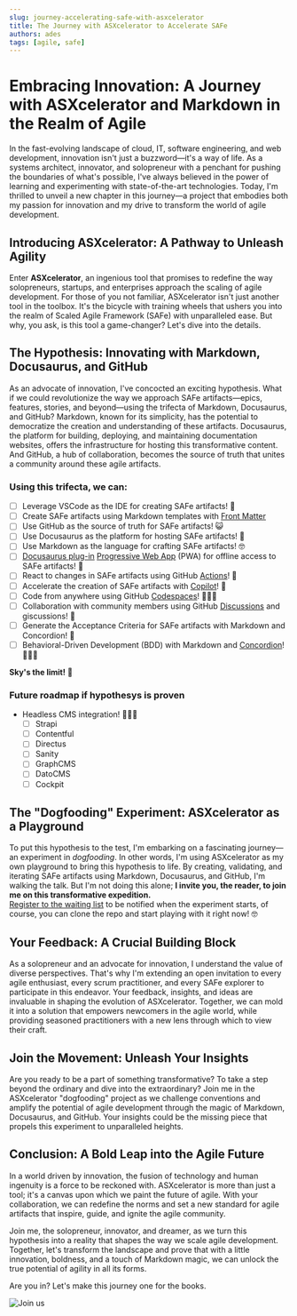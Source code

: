 ```yaml
---
slug: journey-accelerating-safe-with-asxcelerator
title: The Journey with ASXcelerator to Accelerate SAFe
authors: ades
tags: [agile, safe]
---
```



# Embracing Innovation: A Journey with ASXcelerator and Markdown in the Realm of Agile

In the fast-evolving landscape of cloud, IT, software engineering, and web development, innovation isn't just a buzzword—it's a way of life. As a systems architect, innovator, and solopreneur with a penchant for pushing the boundaries of what's possible, I've always believed in the power of learning and experimenting with state-of-the-art technologies. Today, I'm thrilled to unveil a new chapter in this journey—a project that embodies both my passion for innovation and my drive to transform the world of agile development.

## Introducing ASXcelerator: A Pathway to Unleash Agility

Enter **ASXcelerator**, an ingenious tool that promises to redefine the way solopreneurs, startups, and enterprises approach the scaling of agile development. For those of you not familiar, ASXcelerator isn't just another tool in the toolbox. It's the bicycle with training wheels that ushers you into the realm of Scaled Agile Framework (SAFe) with unparalleled ease. But why, you ask, is this tool a game-changer? Let's dive into the details.

## The Hypothesis: Innovating with Markdown, Docusaurus, and GitHub

As an advocate of innovation, I've concocted an exciting hypothesis. What if we could revolutionize the way we approach SAFe artifacts—epics, features, stories, and beyond—using the trifecta of Markdown, Docusaurus, and GitHub? Markdown, known for its simplicity, has the potential to democratize the creation and understanding of these artifacts. Docusaurus, the platform for building, deploying, and maintaining documentation websites, offers the infrastructure for hosting this transformative content. And GitHub, a hub of collaboration, becomes the source of truth that unites a community around these agile artifacts.

### Using this trifecta, we can:
 
* [ ] Leverage VSCode as the IDE for creating SAFe artifacts! 🤯
* [ ] Create SAFe artifacts using Markdown templates with [Front Matter](https://frontmatter.codes/)
* [ ] Use GitHub as the source of truth for SAFe artifacts! 😺
* [ ] Use Docusaurus as the platform for hosting SAFe artifacts! 🤩
* [ ] Use Markdown as the language for crafting SAFe artifacts! 🤓
* [ ] [Docusaurus plug-in](https://docusaurus.io/docs/api/plugins/@docusaurus/plugin-pwa) [Progressive Web App](https://web.dev/progressive-web-apps/) (PWA) for offline access to SAFe artifacts! 📱
* [ ] React to changes in SAFe artifacts using GitHub [Actions](https://github.com/features/actions)! 🤖
* [ ] Accelerate the creation of SAFe artifacts with [Copilot](https://github.com/features/copilot)! 🤖
* [ ] Code from anywhere using GitHub [Codespaces](https://github.com/features/codespaces)! 👨🏽‍💻
* [ ] Collaboration with community members using GitHub [Discussions](https://github.com/features/discussions) and giscussions! 💬
* [ ] Generate the Acceptance Criteria for SAFe artifacts with Markdown and Concordion! 🧪
* [ ] Behavioral-Driven Development (BDD) with Markdown and [Concordion](https://concordion.org/discussing/java/markdown/)! 👩🏽‍💼

**Sky's the limit!** 🚀

### Future roadmap if hypothesys is proven

* Headless CMS integration! 🧑🏾‍🚀
  * [ ] Strapi
  * [ ] Contentful
  * [ ] Directus
  * [ ] Sanity
  * [ ] GraphCMS
  * [ ] DatoCMS
  * [ ] Cockpit

## The "Dogfooding" Experiment: ASXcelerator as a Playground

To put this hypothesis to the test, I'm embarking on a fascinating journey—an experiment in *dogfooding*. In other words, I'm using ASXcelerator as my own playground to bring this hypothesis to life. By creating, validating, and iterating SAFe artifacts using Markdown, Docusaurus, and GitHub, I'm walking the talk. But I'm not doing this alone; **I invite you, the reader, to join me on this transformative expedition.**  
[Register to the waiting list](https://go.rebelion.la/asx-beta-subs) to be notified when the experiment starts, of course, you can clone the repo and start playing with it right now! 🤓

## Your Feedback: A Crucial Building Block

As a solopreneur and an advocate for innovation, I understand the value of diverse perspectives. That's why I'm extending an open invitation to every agile enthusiast, every scrum practitioner, and every SAFe explorer to participate in this endeavor. Your feedback, insights, and ideas are invaluable in shaping the evolution of ASXcelerator. Together, we can mold it into a solution that empowers newcomers in the agile world, while providing seasoned practitioners with a new lens through which to view their craft.

## Join the Movement: Unleash Your Insights

Are you ready to be a part of something transformative? To take a step beyond the ordinary and dive into the extraordinary? Join me in the ASXcelerator "dogfooding" project as we challenge conventions and amplify the potential of agile development through the magic of Markdown, Docusaurus, and GitHub. Your insights could be the missing piece that propels this experiment to unparalleled heights.

## Conclusion: A Bold Leap into the Agile Future

In a world driven by innovation, the fusion of technology and human ingenuity is a force to be reckoned with. ASXcelerator is more than just a tool; it's a canvas upon which we paint the future of agile. With your collaboration, we can redefine the norms and set a new standard for agile artifacts that inspire, guide, and ignite the agile community.

Join me, the solopreneur, innovator, and dreamer, as we turn this hypothesis into a reality that shapes the way we scale agile development. Together, let's transform the landscape and prove that with a little innovation, boldness, and a touch of Markdown magic, we can unlock the true potential of agility in all its forms.

Are you in? Let's make this journey one for the books.

![Join us](https://media.giphy.com/media/28cTqlPJyGo4suqmV7/giphy.gif)